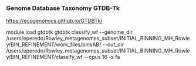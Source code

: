 ### Genome Database Taxonomy GTDB-Tk

[https://ecogenomics.github.io/GTDBTk/ ](https://ecogenomics.github.io/GTDBTk/)


module load gtdbtk
gtdbtk classify_wf --genome_dir /users/eperedo/Rowley_metagenomes_subset/INITIAL_BINNING_MH_Rowley/BIN_REFINEMENT/work_files/binsAB/  --out_dir /users/eperedo/Rowley_metagenomes_subset/INITIAL_BINNING_MH_Rowley/BIN_REFINEMENT/classify_wf --cpus 16 -x fa
